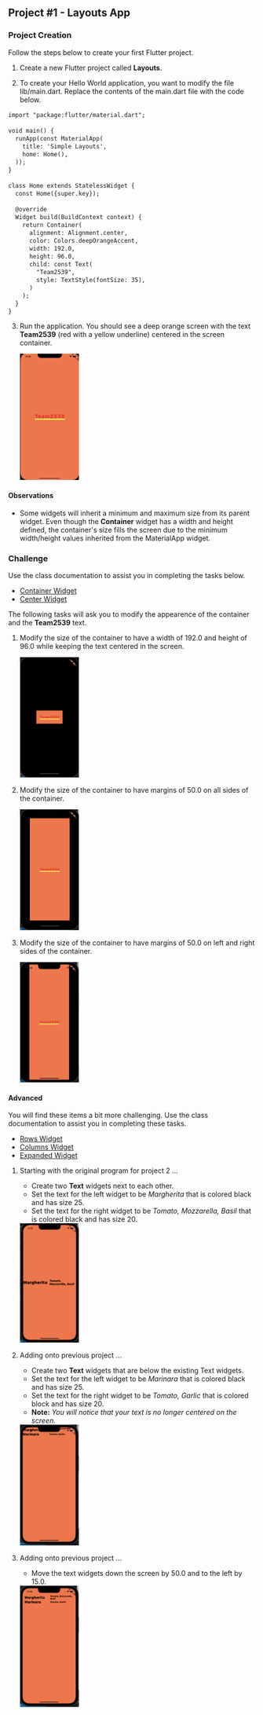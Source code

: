 ## Project #1 - Layouts App

### Project Creation

Follow the steps below to create your first Flutter project.

1. Create a new Flutter project called __Layouts__.

1. To create your Hello World application, you want to modify the file lib/main.dart.  Replace the contents of the main.dart file with the code below.

```
import "package:flutter/material.dart";

void main() {
  runApp(const MaterialApp(
    title: 'Simple Layouts',
    home: Home(),
  ));
}

class Home extends StatelessWidget {
  const Home({super.key});

  @override
  Widget build(BuildContext context) {
    return Container(
      alignment: Alignment.center,
      color: Colors.deepOrangeAccent,
      width: 192.0,
      height: 96.0,
      child: const Text(
        "Team2539",
        style: TextStyle(fontSize: 35),
      )
    );
  }
}
```

3. Run the application.  You should see a deep orange screen with the text __Team2539__ (red with a yellow underline) centered in the screen container.

    <img src="images/p2-t1.png" width=25% height=25% />


#### Observations

- Some widgets will inherit a minimum and maximum size from its parent widget.  Even though the __Container__ widget has a width and height defined, the container's size fills the screen due to the minimum width/height values inherited from the MaterialApp widget.


### Challenge

Use the class documentation to assist you in completing the tasks below.

- [Container Widget](https://api.flutter.dev/flutter/widgets/Container-class.html)
- [Center Widget](https://api.flutter.dev/flutter/widgets/Center-class.html)

The following tasks will ask you to modify the appearence of the container and the __Team2539__ text.  

1. Modify the size of the container to have a width of 192.0 and height of 96.0 while keeping the text centered in the screen.

    <img src="images/p2-t2-1.png" width=25% height=25% />

2. Modify the size of the container to have margins of 50.0 on all sides of the container.

    <img src="images/p2-t2-2.png" width=25% height=25% />

3. Modify the size of the container to have margins of 50.0 on left and right sides of the container.

    <img src="images/p2-t2-3.png" width=25% height=25% />


#### Advanced

You will find these items a bit more challenging.  Use the class documentation to assist you in completing these tasks.

- [Rows Widget](https://api.flutter.dev/flutter/widgets/Row-class.html)
- [Columns Widget](https://api.flutter.dev/flutter/widgets/Column-class.html)
- [Expanded Widget](https://api.flutter.dev/flutter/widgets/Expanded-class.html)

1. Starting with the original program for project 2 ...
    - Create two __Text__ widgets next to each other.
    - Set the text for the left widget to be _Margherita_ that is colored black and has size 25.
    - Set the text for the right widget to be _Tomato, Mozzarella, Basil_ that is colored black and has size 20.


    <img src="images/p2-t3-1.png" width=25% height=25% />

2. Adding onto previous project ...
    - Create two __Text__ widgets that are below the existing Text widgets.
    - Set the text for the left widget to be _Marinara_ that is colored black and has size 25.
    - Set the text for the right widget to be _Tomato, Garlic_ that is colored block and has size 20.
    - __Note:__ _You will notice that your text is no longer centered on the screen._


    <img src="images/p2-t3-2.png" width=25% height=25% />

3. Adding onto previous project ...
    - Move the text widgets down the screen by 50.0 and to the left by 15.0.


    <img src="images/p2-t3-3.png" width=25% height=25% />
